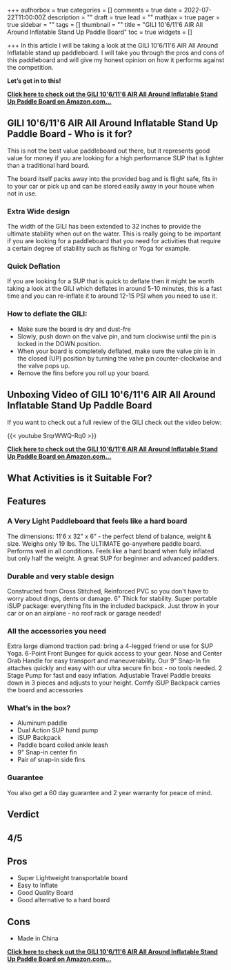 +++
authorbox = true
categories = []
comments = true
date = 2022-07-22T11:00:00Z
description = ""
draft = true
lead = ""
mathjax = true
pager = true
sidebar = ""
tags = []
thumbnail = ""
title = "GILI 10'6/11'6 AIR All Around Inflatable Stand Up Paddle Board"
toc = true
widgets = []

+++
In this article I will be taking a look at the GILI 10'6/11'6 AIR All Around Inflatable stand up paddleboard. I will take you through the pros and cons of this paddleboard and will give my honest opinion on how it performs against the competition.

**Let’s get in to this!**

[**Click here to check out the GILI 10'6/11'6 AIR All Around Inflatable Stand Up Paddle Board on Amazon.com...**](#)

## GILI 10'6/11'6 AIR All Around Inflatable Stand Up Paddle Board - Who is it for?

This is not the best value paddleboard out there, but it represents good value for money if you are looking for a high performance SUP that is lighter than a traditional hard board.

The board itself packs away into the provided bag and is flight safe, fits in to your car or pick up and can be stored easily away in your house when not in use.

### Extra Wide design

The width of the GILI has been extended to 32 inches to provide the ultimate stability when out on the water.  This is really going to be important if you are looking for a paddleboard that you need for activities that require a certain degree of stability such as fishing or Yoga for example.

### Quick Deflation

If you are looking for a SUP that is quick to deflate then it might be worth taking a look at the GILI which deflates in around 5-10 minutes, this is a fast time and you can re-inflate it to around 12-15 PSI when you need to use it.

### How to deflate the GILI:

* Make sure the board is dry and dust-fre
* Slowly, push down on the valve pin, and turn clockwise until the pin is locked in the DOWN position.
* When your board is completely deflated, make sure the valve pin is in the closed (UP) position by turning the valve pin counter-clockwise and the valve pops up.
* Remove the fins before you roll up your board.

## Unboxing Video of GILI 10'6/11'6 AIR All Around Inflatable Stand Up Paddle Board

If you want to check out a full review of the GILI check out the video below:

{{< youtube SrqrWWQ-Rq0 >}}

[**Click here to check out the GILI 10'6/11'6 AIR All Around Inflatable Stand Up Paddle Board on Amazon.com...**](#)

## What Activities is it Suitable For?

## Features

### A Very Light Paddleboard that feels like a hard board

The dimensions: 11'6 x 32" x 6” - the perfect blend of balance, weight & size. Weighs only 19 lbs. The ULTIMATE go-anywhere paddle board. Performs well in all conditions. Feels like a hard board when fully inflated but only half the weight. A great SUP for beginner and advanced paddlers.

### Durable and very stable design

 Constructed from Cross Stitched, Reinforced PVC so you don't have to worry about dings, dents or damage. 6" Thick for stability. Super portable iSUP package: everything fits in the included backpack. Just throw in your car or on an airplane - no roof rack or garage needed!

### All the accessories you need

Extra large diamond traction pad: bring a 4-legged friend or use for SUP Yoga. 6-Point Front Bungee for quick access to your gear. Nose and Center Grab Handle for easy transport and maneuverability. Our 9” Snap-In fin attaches quickly and easy with our ultra secure fin box - no tools needed. 2 Stage Pump for fast and easy inflation. Adjustable Travel Paddle breaks down in 3 pieces and adjusts to your height. Comfy iSUP Backpack carries the board and accessories

### What’s in the box?

* Aluminum paddle
* Dual Action SUP hand pump
* iSUP Backpack
* Paddle board coiled ankle leash
* 9" Snap-in center fin
* Pair of snap-in side fins

### Guarantee 

You also get a 60 day guarantee and 2 year warranty for peace of mind.

## Verdict

## 4/5

## Pros

* Super Lightweight transportable board
* Easy to Inflate
* Good Quality Board
* Good alternative to a hard board

## Cons

* Made in China

[**Click here to check out the GILI 10'6/11'6 AIR All Around Inflatable Stand Up Paddle Board on Amazon.com...**](#)